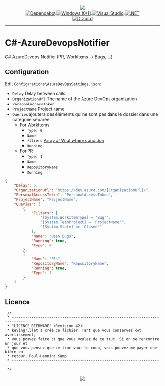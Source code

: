 <div align="center">
   <a href="https://github.com/kyechan99/capsule-render">
      <img align="center" src="https://capsule-render.vercel.app/api?type=waving&color=gradient&height=250&section=header&text=CSharp&fontAlign=30&fontAlignY=30&fontSize=80&desc=AzureDevopsNotifier&descAlign=60&descAlignY=55&descSize=70" />
   </a>
   <br>
   <a href="https://github.com/dependabot">
      <img align="center" alt="Dependabot" src="https://img.shields.io/badge/dependabot-025E8C?style=for-the-badge&logo=dependabot&logoColor=white" />
   </a>
   <a href="https://www.microsoft.com/fr-fr/windows/">
      <img align="center" alt="Windows 10/11" src="https://img.shields.io/badge/Windows%2010-0078D6?style=for-the-badge&logo=windows&logoColor=white" />
   </a>
   <a href="https://visualstudio.microsoft.com/fr/">
      <img align="center" alt="Visual Studio" src="https://img.shields.io/badge/Visual%20Studio-5C2D91.svg?style=for-the-badge&logo=visual-studio&logoColor=white" />
   </a>
   <a href="https://learn.microsoft.com/fr-fr/dotnet/">
      <img align="center" alt=".NET" src="https://img.shields.io/badge/.NET-5C2D91?style=for-the-badge&logo=.net&logoColor=white" />
   </a>
   <br />
   <a href="https://discord.gg/scdUu3SUQm">
      <img align="center" alt="Discord" src="https://img.shields.io/discord/914218630214983730?label=Discord&logo=Discord" />
   </a>
   <hr>
</div>

# C#-AzureDevopsNotifier

C# AzureDevops Notifier (PR, WorkItems -> Bugs, ...)

## Configuration

Edit `Configurations\AzureDevOpsSettings.json`:

- `Delay` Delay between calls
- `OrganizationUrl` The name of the Azure DevOps organization
- `PersonalAccessToken`
- `ProjectName` Project name
- `Queries` ajoutera des éléments qui ne sont pas dans le dossier dans une catégorie séparée:
  - For WorkItems
    - `Type: 0`
	- `Name`
    - `Filters` [Array of Wiql where condition](<https://learn.microsoft.com/en-us/azure/devops/boards/queries/wiql-syntax?view=azure-devops#where-clause>)
	- `Running`
  - For PR
    - `Type: 1`
	- `Name`
	- `RepositoryName` 
	- `Running`

```json
{
    "Delay": 5,
    "OrganizationUrl": "https://dev.azure.com/[OrganizationUrl]/",
    "PersonalAccessToken": "PersonalAccessToken",
    "ProjectName": "ProjectName",
    "Queries": [
        {
            "Filters": [
                "[System.WorkItemType] = 'Bug'",
                "[System.TeamProject] = 'ProjectName'",
                "[System.State] <> 'Closed'"
            ],
            "Name": "Open Bugs",
            "Running": true,
            "Type": 0
        },
        {
            "Name": "PRs",
            "RepositoryName": "RepositoryName",
            "Running": true,
            "Type": 1
        }
    ]
}

```

## Licence

```text
 /*
 * ----------------------------------------------------------------------------
 * "LICENCE BEERWARE" (Révision 42):
 * kevingrillet a créé ce fichier. Tant que vous conservez cet avertissement,
 * vous pouvez faire ce que vous voulez de ce truc. Si on se rencontre un jour et
 * que vous pensez que ce truc vaut le coup, vous pouvez me payer une bière en
 * retour. Poul-Henning Kamp
 * ----------------------------------------------------------------------------
 */
```

<div align="center">
   <a href="https://github.com/kyechan99/capsule-render">
      <img align="center" src="https://capsule-render.vercel.app/api?section=footer&type=waving&color=gradient&height=100" />
   </a>
</div>
